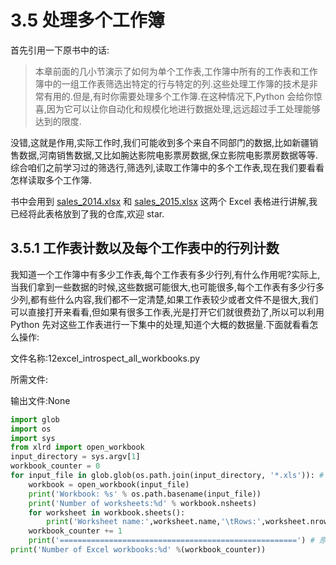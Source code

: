 # 3.5 处理多个工作簿

首先引用一下原书中的话:

> 本章前面的几小节演示了如何为单个工作表,工作簿中所有的工作表和工作簿中的一组工作表筛选出特定的行与特定的列.这些处理工作簿的技术是非常有用的.但是,有时你需要处理多个工作簿.在这种情况下,Python 会给你惊喜,因为它可以让你自动化和规模化地进行数据处理,远远超过手工处理能够达到的限度.

没错,这就是作用,实际工作时,我们可能收到多个来自不同部门的数据,比如新疆销售数据,河南销售数据,又比如腕达影院电影票房数据,保立影院电影票房数据等等.综合咱们之前学习过的筛选行,筛选列,读取工作簿中的多个工作表,现在我们要看看怎样读取多个工作簿.

书中会用到 [sales_2014.xlsx](https://github.com/wyqdgggfk/Python-Data-Analyze/blob/master/第%203%20章所需资料/sales_2014.xlsx) 和 [sales_2015.xlsx](https://github.com/wyqdgggfk/Python-Data-Analyze/blob/master/第%203%20章所需资料/sales_2015.xlsx) 这两个 Excel 表格进行讲解,我已经将此表格放到了我的仓库,欢迎 star.

## 3.5.1 工作表计数以及每个工作表中的行列计数

我知道一个工作簿中有多少工作表,每个工作表有多少行列,有什么作用呢?实际上,当我们拿到一些数据的时候,这些数据可能很大,也可能很多,每个工作表有多少行多少列,都有些什么内容,我们都不一定清楚,如果工作表较少或者文件不是很大,我们可以直接打开来看看,但如果有很多工作表,光是打开它们就很费劲了,所以可以利用 Python 先对这些工作表进行一下集中的处理,知道个大概的数据量.下面就看看怎么操作:

文件名称:12excel_introspect_all_workbooks.py

所需文件:

输出文件:None

```python
import glob
import os
import sys
from xlrd import open_workbook
input_directory = sys.argv[1]
workbook_counter = 0
for input_file in glob.glob(os.path.join(input_directory, '*.xls')): # 原书中的匹配是 '*.xls*',但这会匹配 xlsx 的文件
	workbook = open_workbook(input_file)
	print('Workbook: %s' % os.path.basename(input_file))
	print('Number of worksheets:%d' % workbook.nsheets)
	for worksheet in workbook.sheets():
		print('Worksheet name:',worksheet.name,'\tRows:',worksheet.nrows,'\tColumns:',worksheet.ncols)
	workbook_counter += 1	
	print('=====================================================') # 原书没有这一段,我加上作为分割线
print('Number of Excel workbooks:%d' %(workbook_counter))

```



